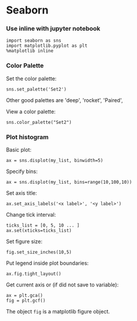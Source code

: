 # Seaborn

### Use inline with jupyter notebook
```
import seaborn as sns
import matplotlib.pyplot as plt
%matplotlib inline
```

### Color Palette
Set the color palette:
```
sns.set_palette('Set2')
```
Other good palettes are 'deep', 'rocket', 'Paired', 

View a color palette:
```
sns.color_palette("Set2")
```

### Plot histogram
Basic plot:
```
ax = sns.displot(my_list, binwidth=5)
```

Specify bins:
```
ax = sns.displot(my_list, bins=range(10,100,10))
```

Set axis title:
```
ax.set_axis_labels('<x label>', '<y label>')
```

Change tick interval:
```
ticks_list = [0, 5, 10 ... ]
ax.set(xticks=ticks_list)
```

Set figure size:
```
fig.set_size_inches(10,5)
```

Put legend inside plot boundaries:
```
ax.fig.tight_layout()
```

Get current axis or (if did not save to variable):
```
ax = plt.gca()
fig = plt.gcf()
```
The object `fig` is a matplotlib figure object.
